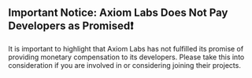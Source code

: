 ## Important Notice: Axiom Labs Does Not Pay Developers as Promised❗

It is important to highlight that Axiom Labs has not fulfilled its promise of providing monetary compensation to its developers. Please take this into consideration if you are involved in or considering joining their projects.
